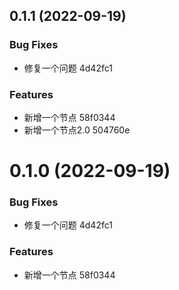 ## 0.1.1 (2022-09-19)


### Bug Fixes

* 修复一个问题 4d42fc1


### Features

* 新增一个节点 58f0344
* 新增一个节点2.0 504760e



# 0.1.0 (2022-09-19)


### Bug Fixes

* 修复一个问题 4d42fc1


### Features

* 新增一个节点 58f0344




